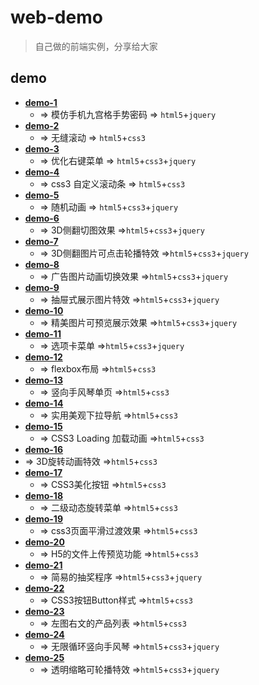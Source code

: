 # web-demo

> 自己做的前端实例，分享给大家

## demo

-   **[demo-1](https://github.com/vxhly/web-demo/tree/master/demo-1)**
    -   => 模仿手机九宫格手势密码 => `html5`+`jquery`
-   **[demo-2](https://github.com/vxhly/web-demo/tree/master/demo-2)**
    -   => 无缝滚动 => `html5`+`css3`
-   **[demo-3](https://github.com/vxhly/web-demo/tree/master/demo-3)**
    -   => 优化右键菜单 => `html5`+`css3`+`jquery`
-   **[demo-4](https://github.com/vxhly/web-demo/tree/master/demo-4)**
    -   => css3 自定义滚动条 => `html5`+`css3`
-   **[demo-5](https://github.com/vxhly/web-demo/tree/master/demo-5)**
    -   => 随机动画 => `html5`+`css3`+`jquery`
-   **[demo-6](https://github.com/vxhly/web-demo/tree/master/demo-6)**
    -   => 3D侧翻切图效果 =>`html5`+`css3`+`jquery`
-   **[demo-7](https://github.com/vxhly/web-demo/tree/master/demo-7)**
    -   => 3D侧翻图片可点击轮播特效 =>`html5`+`css3`+`jquery`
-   **[demo-8](https://github.com/vxhly/web-demo/tree/master/demo-8)**
    -   => 广告图片动画切换效果 =>`html5`+`css3`+`jquery`
-   **[demo-9](https://github.com/vxhly/web-demo/tree/master/demo-9)**
    -   => 抽屉式展示图片特效 =>`html5`+`css3`+`jquery`
-   **[demo-10](https://github.com/vxhly/web-demo/tree/master/demo-10)**
    -   => 精美图片可预览展示效果 =>`html5`+`css3`+`jquery`
-   **[demo-11](https://github.com/vxhly/web-demo/tree/master/demo-11)**
    -   => 选项卡菜单 =>`html5`+`css3`+`jquery`
-   **[demo-12](https://github.com/vxhly/web-demo/tree/master/demo-12)**
    -   => flexbox布局 =>`html5`+`css3`
-   **[demo-13](https://github.com/vxhly/web-demo/tree/master/demo-13)**
    -   => 竖向手风琴单页 =>`html5`+`css3`
-   **[demo-14](https://github.com/vxhly/web-demo/tree/master/demo-14)**
    -   => 实用美观下拉导航 =>`html5`+`css3`
-   **[demo-15](https://github.com/vxhly/web-demo/tree/master/demo-15)**
    -   => CSS3 Loading 加载动画 =>`html5`+`css3`
-   **[demo-16](https://github.com/vxhly/web-demo/tree/master/demo-16)**
-   => 3D旋转动画特效 =>`html5`+`css3`
-   **[demo-17](https://github.com/vxhly/web-demo/tree/master/demo-17)**
    -   => CSS3美化按钮 =>`html5`+`css3`
-   **[demo-18](https://github.com/vxhly/web-demo/tree/master/demo-18)**
    -   => 二级动态旋转菜单 =>`html5`+`css3`
-   **[demo-19](https://github.com/vxhly/web-demo/tree/master/demo-19)**
    -   => css3页面平滑过渡效果 =>`html5`+`css3`
-   **[demo-20](https://github.com/vxhly/web-demo/tree/master/demo-20)**
    -   => H5的文件上传预览功能 =>`html5`+`css3`
-   **[demo-21](https://github.com/vxhly/web-demo/tree/master/demo-21)**
    -   => 简易的抽奖程序 =>`html5`+`css3`+`jquery`
-   **[demo-22](https://github.com/vxhly/web-demo/tree/master/demo-22)**
    -   => CSS3按钮Button样式 =>`html5`+`css3`
-   **[demo-23](https://github.com/vxhly/web-demo/tree/master/demo-23)**
    -   => 左图右文的产品列表 =>`html5`+`css3`
-   **[demo-24](https://github.com/vxhly/web-demo/tree/master/demo-24)**
    -   => 无限循环竖向手风琴 =>`html5`+`css3`+`jquery`
-   **[demo-25](https://github.com/vxhly/web-demo/tree/master/demo-25)**
    -   => 透明缩略可轮播特效 =>`html5`+`css3`+`jquery`
